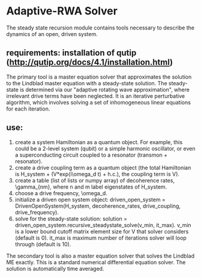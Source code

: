 # Adaptive-RWA Solver
The steady state recursion module contains tools necessary to describe the dynamics of an open, driven system.

## requirements: installation of qutip (http://qutip.org/docs/4.1/installation.html)

The primary tool is a master equation solver that approximates the solution to the Lindblad master equation with
a steady-state solution. The steady-state is determined via our "adaptive rotating wave approximation", where irrelevant drive
terms have been neglected. It is an iterative perturbative algorithm, which involves solving a set of inhomogeneous linear equations
for each iteration.

## use: 
1) create a system Hamiltonian as a quantum object. For example, this could be a 2-level system (qubit) or a simple harmonic oscillator, or even a superconducting circuit coupled to a resonator (transmon + resonator). 
2) create a drive coupling term as a quantum object (the total Hamiltonian is H_system + (V*exp(i\omega_d t) + h.c.), the coupling term is V). 
3) create a table (list of lists or numpy array) of decoherence rates, \gamma_{nm}, where n and m label eigenstates of H_system. 
4) choose a drive frequency, \omega_d. 
5) initialize a driven open system object: driven_open_system = DrivenOpenSystem(H_system, decoherence_rates, drive_coupling, drive_frequency). 
6) solve for the steady-state solution: solution = driven_open_system.recursive_steadystate_solve(v_min, it_max). v_min is a lower bound cutoff matrix element size for V that solver considers (default is 0). it_max is maximum number of iterations solver will loop through (default is 10). 

The secondary tool is also a master equation solver that solves the Lindblad ME exactly. This is a standard numerical
differential equation solver. The solution is automatically time averaged.

